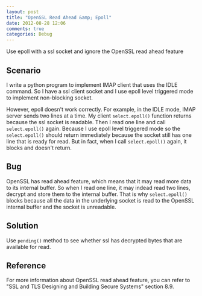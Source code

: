 ```yaml
---
layout: post
title: "OpenSSL Read Ahead &amp; Epoll"
date: 2012-08-28 12:06
comments: true
categories: Debug
---
```


Use epoll with a ssl socket and ignore the OpenSSL read ahead feature

<!-- more -->

## Scenario
I write a python program to implement IMAP client that uses the IDLE command. So I have a ssl client socket and I use epoll level triggered mode to implement non-blocking socket.

However, epoll doesn't work correctly. For example, in the IDLE mode, IMAP server sends two lines at a time. My client `select.epoll()` function returns because the ssl socket is readable. Then I read one line and call `select.epoll()` again. Because I use epoll level triggered mode so the `select.epoll()` should return immediately because the socket still has one line that is ready for read. But in fact, when I call `select.epoll()` again, it blocks and doesn't return.

## Bug
OpenSSL has read ahead feature, which means that it may read more data to its internal buffer. So when I read one line, it may indead read two lines, decrypt and store them to the internal buffer. That is why `select.epoll()` blocks because all the data in the underlying socket is read to the OpenSSL internal buffer and the socket is unreadable.

## Solution
Use `pending()` method to see whether ssl has decrypted bytes that are available for read.

## Reference
For more information about OpenSSL read ahead feature, you can refer to "SSL and TLS Designing and Building Secure Systems" section 8.9.
